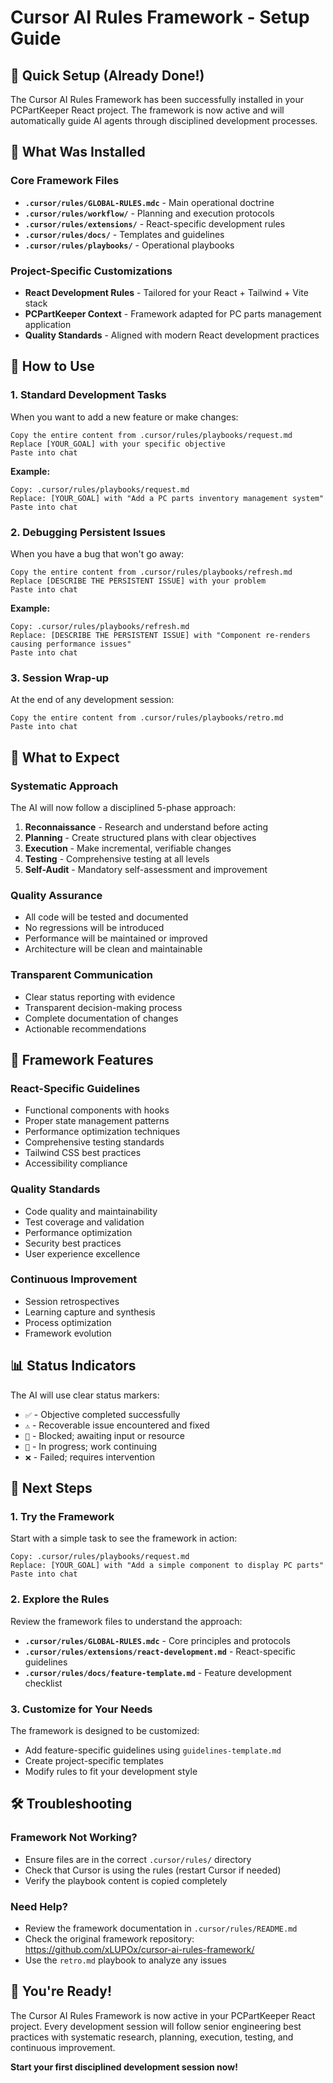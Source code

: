 # Cursor AI Rules Framework - Setup Guide

## 🎯 Quick Setup (Already Done!)

The Cursor AI Rules Framework has been successfully installed in your PCPartKeeper React project. The framework is now active and will automatically guide AI agents through disciplined development processes.

## 📁 What Was Installed

### Core Framework Files

- **`.cursor/rules/GLOBAL-RULES.mdc`** - Main operational doctrine
- **`.cursor/rules/workflow/`** - Planning and execution protocols
- **`.cursor/rules/extensions/`** - React-specific development rules
- **`.cursor/rules/docs/`** - Templates and guidelines
- **`.cursor/rules/playbooks/`** - Operational playbooks

### Project-Specific Customizations

- **React Development Rules** - Tailored for your React + Tailwind + Vite stack
- **PCPartKeeper Context** - Framework adapted for PC parts management application
- **Quality Standards** - Aligned with modern React development practices

## 🚀 How to Use

### 1. Standard Development Tasks

When you want to add a new feature or make changes:

```
Copy the entire content from .cursor/rules/playbooks/request.md
Replace [YOUR_GOAL] with your specific objective
Paste into chat
```

**Example:**

```
Copy: .cursor/rules/playbooks/request.md
Replace: [YOUR_GOAL] with "Add a PC parts inventory management system"
Paste into chat
```

### 2. Debugging Persistent Issues

When you have a bug that won't go away:

```
Copy the entire content from .cursor/rules/playbooks/refresh.md
Replace [DESCRIBE THE PERSISTENT ISSUE] with your problem
Paste into chat
```

**Example:**

```
Copy: .cursor/rules/playbooks/refresh.md
Replace: [DESCRIBE THE PERSISTENT ISSUE] with "Component re-renders causing performance issues"
Paste into chat
```

### 3. Session Wrap-up

At the end of any development session:

```
Copy the entire content from .cursor/rules/playbooks/retro.md
Paste into chat
```

## 🎯 What to Expect

### Systematic Approach

The AI will now follow a disciplined 5-phase approach:

1. **Reconnaissance** - Research and understand before acting
2. **Planning** - Create structured plans with clear objectives
3. **Execution** - Make incremental, verifiable changes
4. **Testing** - Comprehensive testing at all levels
5. **Self-Audit** - Mandatory self-assessment and improvement

### Quality Assurance

- All code will be tested and documented
- No regressions will be introduced
- Performance will be maintained or improved
- Architecture will be clean and maintainable

### Transparent Communication

- Clear status reporting with evidence
- Transparent decision-making process
- Complete documentation of changes
- Actionable recommendations

## 🔧 Framework Features

### React-Specific Guidelines

- Functional components with hooks
- Proper state management patterns
- Performance optimization techniques
- Comprehensive testing standards
- Tailwind CSS best practices
- Accessibility compliance

### Quality Standards

- Code quality and maintainability
- Test coverage and validation
- Performance optimization
- Security best practices
- User experience excellence

### Continuous Improvement

- Session retrospectives
- Learning capture and synthesis
- Process optimization
- Framework evolution

## 📊 Status Indicators

The AI will use clear status markers:

- `✅` - Objective completed successfully
- `⚠️` - Recoverable issue encountered and fixed
- `🚧` - Blocked; awaiting input or resource
- `🔄` - In progress; work continuing
- `❌` - Failed; requires intervention

## 🎯 Next Steps

### 1. Try the Framework

Start with a simple task to see the framework in action:

```
Copy: .cursor/rules/playbooks/request.md
Replace: [YOUR_GOAL] with "Add a simple component to display PC parts"
Paste into chat
```

### 2. Explore the Rules

Review the framework files to understand the approach:

- **`.cursor/rules/GLOBAL-RULES.mdc`** - Core principles and protocols
- **`.cursor/rules/extensions/react-development.md`** - React-specific guidelines
- **`.cursor/rules/docs/feature-template.md`** - Feature development checklist

### 3. Customize for Your Needs

The framework is designed to be customized:

- Add feature-specific guidelines using `guidelines-template.md`
- Create project-specific templates
- Modify rules to fit your development style

## 🛠️ Troubleshooting

### Framework Not Working?

- Ensure files are in the correct `.cursor/rules/` directory
- Check that Cursor is using the rules (restart Cursor if needed)
- Verify the playbook content is copied completely

### Need Help?

- Review the framework documentation in `.cursor/rules/README.md`
- Check the original framework repository: https://github.com/xLUPOx/cursor-ai-rules-framework/
- Use the `retro.md` playbook to analyze any issues

## 🎉 You're Ready!

The Cursor AI Rules Framework is now active in your PCPartKeeper React project. Every development session will follow senior engineering best practices with systematic research, planning, execution, testing, and continuous improvement.

**Start your first disciplined development session now!**
